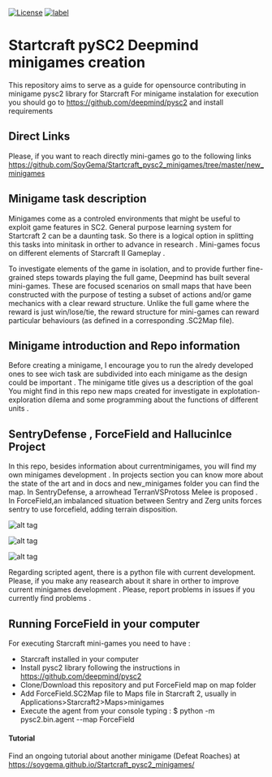 

[![License](https://img.shields.io/badge/License-Apache%202.0-blue.svg)](https://opensource.org/licenses/Apache-2.0)
[![label](https://img.shields.io/github/issues-raw/badges/shields/website.svg)]()


# Startcraft pySC2 Deepmind minigames creation
This repository aims to serve as a guide for opensource contributing in minigame pysc2 library for Starcraft
For minigame instalation for execution you should go to https://github.com/deepmind/pysc2 and install requirements

## Direct Links 
Please, if you want to reach directly mini-games go to the following links 
https://github.com/SoyGema/Startcraft_pysc2_minigames/tree/master/new_minigames

## Minigame task description
Minigames come as a controled environments that might be useful to exploit game features in SC2. General purpose learning system for Startcraft 2 can be a daunting task. So there is a logical option in splitting this tasks into minitask in orther to advance in research . Mini-games focus on different elements of Starcraft II Gameplay .

To investigate elements of the game in isolation, and to provide further fine-grained steps towards playing the full game, Deepmind has  built several mini-games. These are focused scenarios on small maps that have been constructed with the purpose of testing a subset of actions and/or game mechanics with a clear reward structure. Unlike the full game where the reward is just win/lose/tie, the reward structure for mini-games can reward particular behaviours (as defined in a corresponding .SC2Map file).

## Minigame introduction and Repo information
Before creating a minigame, I encourage you to run the alredy developed ones to see wich task are subdivided into each minigame as the design could be important . The minigame title gives us a description of the goal 
You might find in this repo new maps created for investigate in explotation-exploration dilema and some programming about the functions of different units .

## SentryDefense , ForceField and HallucinIce Project 

In this repo, besides information about currentminigames, you will find my own minigames development . 
In projects section you can know more about the state of the art and in docs and new_minigames folder you can find the map.
In SentryDefense, a arrowhead TerranVSProtoss Melee is proposed .
In ForceField,an imbalanced situation between Sentry and Zerg units forces sentry to use forcefield, adding terrain disposition.

![alt tag](https://github.com/SoyGema/Startcraft_pysc2_minigames/blob/master/Images/Captura%20de%20pantalla%202017-09-18%20a%20las%2020.14.14.png)

![alt tag](https://github.com/SoyGema/Startcraft_pysc2_minigames/blob/master/Images/ForceField.png)

![alt tag](Startcraft_pysc2_minigames/Images/HallucinIce.gif)

Regarding scripted agent, there is a python file with current development. Please, if you make any reasearch about it share in orther to improve current minigames development .
Please, report problems in issues if you currently find problems .

## Running ForceField in your computer 

For executing Starcraft mini-games you need to have :

* Starcraft installed in your computer
* Install pysc2 library following the instructions in https://github.com/deepmind/pysc2
* Clone/Download this repository and put ForceField map on map folder
* Add ForceField.SC2Map file to Maps file in Starcraft 2, usually in Applications>Starcraft2>Maps>minigames
* Execute the agent from your console typing :
      $ python -m pysc2.bin.agent --map ForceField
      
      
#### Tutorial
Find an ongoing  tutorial about another minigame (Defeat Roaches) at https://soygema.github.io/Startcraft_pysc2_minigames/
